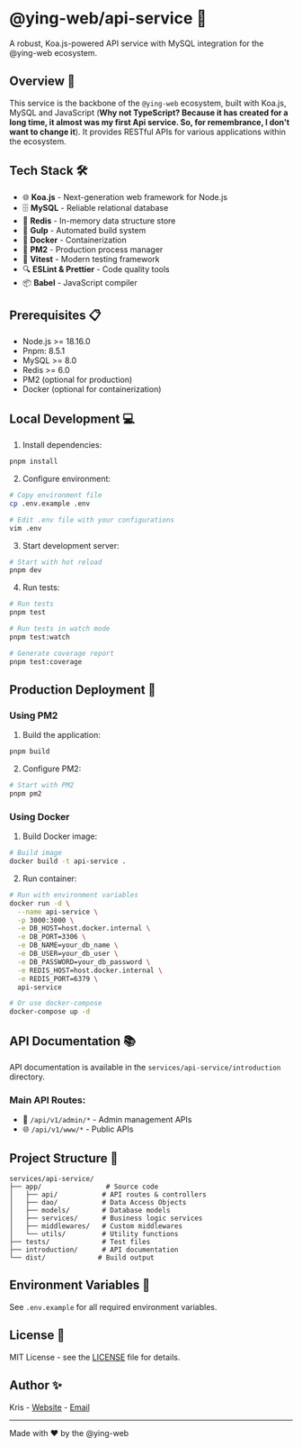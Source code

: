 # @ying-web/api-service 🚀

A robust, Koa.js-powered API service with MySQL integration for the @ying-web ecosystem.

## Overview 🌟

This service is the backbone of the `@ying-web` ecosystem, built with Koa.js, MySQL and JavaScript (**Why not TypeScript? Because it has created for a long time, it almost was my first Api service. So, for remembrance, I don't want to change it**). It provides RESTful APIs for various applications within the ecosystem.

## Tech Stack 🛠

-   🌐 **Koa.js** - Next-generation web framework for Node.js
-   🗄️ **MySQL** - Reliable relational database
-   📡 **Redis** - In-memory data structure store
-   🔄 **Gulp** - Automated build system
-   🐳 **Docker** - Containerization
-   📡 **PM2** - Production process manager
-   🧪 **Vitest** - Modern testing framework
-   🔍 **ESLint & Prettier** - Code quality tools
-   📦 **Babel** - JavaScript compiler

## Prerequisites 📋

-   Node.js >= 18.16.0
-   Pnpm: 8.5.1
-   MySQL >= 8.0
-   Redis >= 6.0
-   PM2 (optional for production)
-   Docker (optional for containerization)

## Local Development 💻

1. Install dependencies:

```bash
pnpm install
```

2. Configure environment:

```bash
# Copy environment file
cp .env.example .env

# Edit .env file with your configurations
vim .env
```

3. Start development server:

```bash
# Start with hot reload
pnpm dev
```

4. Run tests:

```bash
# Run tests
pnpm test

# Run tests in watch mode
pnpm test:watch

# Generate coverage report
pnpm test:coverage
```

## Production Deployment 🚀

### Using PM2

1. Build the application:

```bash
pnpm build
```

2. Configure PM2:

```bash
# Start with PM2
pnpm pm2
```

### Using Docker

1. Build Docker image:

```bash
# Build image
docker build -t api-service .
```

2. Run container:

```bash
# Run with environment variables
docker run -d \
  --name api-service \
  -p 3000:3000 \
  -e DB_HOST=host.docker.internal \
  -e DB_PORT=3306 \
  -e DB_NAME=your_db_name \
  -e DB_USER=your_db_user \
  -e DB_PASSWORD=your_db_password \
  -e REDIS_HOST=host.docker.internal \
  -e REDIS_PORT=6379 \
  api-service

# Or use docker-compose
docker-compose up -d
```

## API Documentation 📚

API documentation is available in the `services/api-service/introduction` directory.

### Main API Routes:

-   🔐 `/api/v1/admin/*` - Admin management APIs
-   🌐 `/api/v1/www/*` - Public APIs

## Project Structure 📁

```
services/api-service/
├── app/                # Source code
│   ├── api/           # API routes & controllers
│   ├── dao/           # Data Access Objects
│   ├── models/        # Database models
│   ├── services/      # Business logic services
│   ├── middlewares/   # Custom middlewares
│   └── utils/         # Utility functions
├── tests/             # Test files
├── introduction/      # API documentation
└── dist/             # Build output
```

## Environment Variables 🔧

See `.env.example` for all required environment variables.

## License 📝

MIT License - see the [LICENSE](LICENSE) file for details.

## Author ✨

Kris - [Website](https://www.krissarea.com) - [Email](mailto:chenjinwen77@gmail.com)

---

Made with ❤️ by the @ying-web
